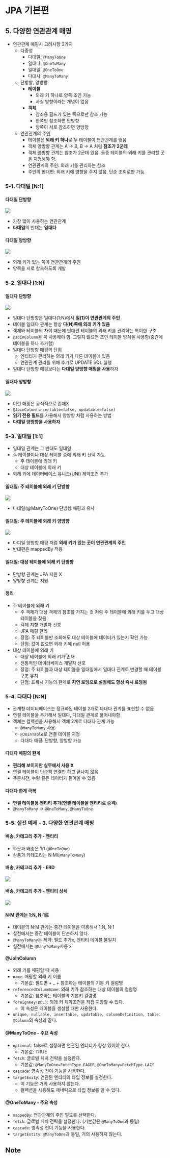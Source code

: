 # JPA 기본편

## 5. 다양한 연관관계 매핑

* 연관관계 매핑시 고려사항 3가지
    * 다중성
        * 다대일: `@ManyToOne`
        * 일대다: `@OneToMany`
        * 일대일: `@OneToOne`
        * 다대사: `@ManyToMany`
    * 단방향, 양방향
        * **테이블**
            * 외래 키 하나로 양쪽 조인 가능
            * 사실 방향이라는 개념이 없음
        * **객체**
            * 참조용 필드가 있는 쪽으로만 참조 가능
            * 한쪽만 참조하면 단방향
            * 양쪽이 서로 참조하면 양방향
    * 연관관계의 주인
        * 테이블은 **외래 키 하나**로 두 테이블이 연관관계를 맺음
        * 객체 양방향 관계는 A -> B, B -> A 처럼 **참조가 2군데**
        * 객체 양방향 관계는 참조가 2군데 있음. 둘중 테이블의 외래 키를 관리할 곳을 지정해야 함.
        * 연관관계의 주인: 외래 키를 관리하는 참조
        * 주인의 반대편: 외래 키에 영향을 주지 않음, 단순 조회로만 가능

### 5-1. 다대일 [N:1]

#### 다대일 단방향

![](https://i.ibb.co/Q9GZ36Q/bandicam-2021-07-15-17-39-57-158.jpg)

* 가장 많이 사용하는 연관관계
* **다대일**의 반대는 **일대다**

#### 다대일 양방향

![](https://i.ibb.co/9ZY47dn/bandicam-2021-07-15-17-41-04-196.jpg)

* 외래 키가 있는 쪽이 연관관계의 주인
* 양쪽을 서로 참조하도록 개발

### 5-2. 일대다 [1:N]

#### 일대다 단방향

![](https://i.ibb.co/yS9VY4X/bandicam-2021-07-15-19-03-08-602.jpg)

* 일대다 단방향은 일대다(1:N)에서 **일(1)이 연관관계의 주인**
* 테이블 일대다 관계는 항상 **다(N)쪽에 외래 키가 있음**
* 객체와 테이블의 차이 때문에 반대편 테이블의 외래 키를 관리하는 특이한 구조
* `@JoinColumn`을 꼭 사용해야 함. 그렇지 않으면 조인 테이블 방식을 사용함(중간에 테이블을 하나 추가함)
* 일대다 단방향 매핑의 단점
    * 엔티티가 관리하는 외래 키가 다른 테이블에 있음
    * 연관관계 관리를 위해 추가로 UPDATE SQL 실행
* 일대다 단방향 매핑보다는 **다대일 양방향 매핑을 사용**하자

#### 일대다 양방향

![](https://i.ibb.co/D5vXrbJ/bandicam-2021-07-15-19-05-44-098.jpg)

* 이런 매핑은 공식적으로 존재X
* `@JoinColmn(insertable=false, updatable=false)`
* **읽기 전용 필드**를 사용해서 양방향 처럼 사용하는 방법
* **다대일 양방향을 사용하자**

### 5-3. 일대일 [1:1]

* 일대일 관계는 그 반대도 일대일
* 주 테이블이나 대상 테이블 중에 외래 키 선택 가능
    * 주 테이블에 외래 키
    * 대상 테이블에 외래 키
* 외래 키에 데이터베이스 유니크(UNI) 제약조건 추가

#### 일대일: 주 테이블에 외래 키 단방향

![](https://i.ibb.co/7NGD5sG/bandicam-2021-07-17-15-14-32-593.jpg)

* 다대일(@ManyToOne) 단방향 매핑과 유사

#### 일대일: 주 테이블에 외래 키 양방향

![](https://i.ibb.co/12Fs0Q7/bandicam-2021-07-17-15-16-09-151.jpg)

* 다디일 양방향 매핑 처럼 **외래 키가 있는 곳이 연관관계의 주인**
* 반대편은 mappedBy 적용

#### 일대일: 대상 테이블에 외래 키 단방향

* 단방향 관계는 JPA 지원 X
* 양방향 관계는 지원

#### 정리

* 주 테이블에 외래 키
    * 주 객체가 대상 객체의 참조를 가지는 것 처럼 주 테이블에 외래 키를 두고 대상 테이블을 찾음
    * 객체 지향 개발자 선호
    * JPA 매핑 편리
    * 장점: 주 테이블만 조회해도 대상 테이블에 데이터가 있는지 확인 가능
    * 단점: 값이 없으면 외래 키에 null 허용
* 대상 테이블에 외래 키
    * 대상 테이블에 외래 키가 존재
    * 전통적인 데이터베이스 개발자 선호
    * 장점: 주 테이블과 대상 테이블을 일대일에서 일대다 관계로 변경할 때 테이블 구조 유지
    * 단점: 프록시 기능의 한계로 **지연 로딩으로 설정해도 항상 즉시 로딩됨**

### 5-4. 다대다 [N:N]

* 관계형 데이터베이스는 정규화된 테이블 2개로 다대다 관계를 표현할 수 없음
* 연결 테이블을 추가해서 일대다, 다대일 관계로 풀어내야함
* 객체는 컬렉션을 사용해서 객체 2개로 다대다 관계 가능
    * `@ManyToMany` 사용
    * `@JoinTable`로 연결 테이블 지정
    * 다대다 매핑: 단방향, 양방향 가능

#### 다대다 매핑의 한계

* **편리해 보이지만 실무에서 사용 X**
* 연결 테이블이 단순히 연결만 하고 끝나지 않음
* 주문시간, 수량 같은 데이터가 들어올 수 있음

#### 다대다 한계 극복

* **연결 테이블용 엔티티 추가(연결 테이블을 엔티티로 승격)**
* `@ManyToMany` -> `@OneToMany`, `@ManyToOne`

### 5-5. 실전 예제 - 3. 다양한 연관관계 매핑

#### 배송, 카테고리 추가 - 엔티티

* 주문과 배송은 1:1 (`@OneToOne`)
* 상품과 카테고리는 N:M(`@ManyToMany`)

#### 배송, 카테고리 추가 - ERD

![](https://i.ibb.co/Fm45f6z/bandicam-2021-07-17-15-59-35-361.jpg)

#### 배송, 카테고리 추가 - 엔티티 상세

![](https://i.ibb.co/THJNzDy/bandicam-2021-07-17-16-00-15-273.jpg)

#### N:M 관계는 1:N, N:1로

* 테이블의 N:M 관계는 중간 테이블을 이용해서 1:N, N:1
* 실전에서는 중간 테이블이 단순하지 않다.
* `@ManyToMany`는 제약: 필드 추가x, 엔티티 테이블 불일치
* 실전에서는 `@ManyToMany`사용 x

#### @JoinColumn

* 외래 키를 매핑할 때 사용
* `name`: 매핑할 외래 키 이름
    * 기본값: 필드면 + _ + 참조하는 테이블의 기본 키 컬럼명
* `referencedColumnName`: 외래 키가 참조하는 대상 테이블의 컬럼명
    * 기본값: 참조하는 테이블의 기본키 컬럼명
* `foreignKey(DDL)`: 외래 키 제약조건을 직접 지장할 수 있다.
    * 이 속성은 테이블을 생성할 때만 사용한다.
* `unique, nullable, insertable, updatable, columnDefinition, table`: `@Column`의 속성과 같다.

#### @ManyToOne - 주요 속성

* `optional`: false로 설정하면 연관된 엔티티가 힝상 있어야 한다.
    * 기본값: TRUE
* `fetch`: 글로벌 페치 전략을 설정한다.
    * 기본값: `@ManyToOne=FetchType.EAGER`, `@OneToMany=FetchType.LAZY`
* `cascade`: 영속성 전이 기능을 사용한다.
* `targetEnity`: 연관된 엔티티의 타입 정보를 설정한다.
    * 이 기능은 거의 사용하지 않는다.
    * 컬렉션을 사용해도 제네릭으로 타입 정보를 알 수 있다.

#### @OneToMany - 주요 속성

* `mappedBy`: 연관관계의 주인 필드를 선택한다.
* `fetch`: 글로벌 페치 전략을 설정한다. (기본값은 `@ManyToOne`과 동일)
* `cascade`: 영속성 전이 기능을 사용한다.
* `targetEntity`: `@ManyToOne`과 동일, 거의 사용하지 않는다.

## Note